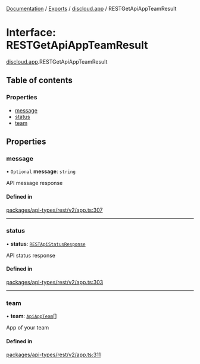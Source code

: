 [Documentation](../README.md) / [Exports](../modules.md) / [discloud.app](../modules/discloud_app.md) / RESTGetApiAppTeamResult

# Interface: RESTGetApiAppTeamResult

[discloud.app](../modules/discloud_app.md).RESTGetApiAppTeamResult

## Table of contents

### Properties

- [message](discloud_app.RESTGetApiAppTeamResult.md#message)
- [status](discloud_app.RESTGetApiAppTeamResult.md#status)
- [team](discloud_app.RESTGetApiAppTeamResult.md#team)

## Properties

### message

• `Optional` **message**: `string`

API message response

#### Defined in

[packages/api-types/rest/v2/app.ts:307](https://github.com/discloud/discloud.app/blob/a142e7d/packages/api-types/rest/v2/app.ts#L307)

___

### status

• **status**: [`RESTApiStatusResponse`](../modules/discloud_app.md#restapistatusresponse)

API status response

#### Defined in

[packages/api-types/rest/v2/app.ts:303](https://github.com/discloud/discloud.app/blob/a142e7d/packages/api-types/rest/v2/app.ts#L303)

___

### team

• **team**: [`ApiAppTeam`](discloud_app.ApiAppTeam.md)[]

App of your team

#### Defined in

[packages/api-types/rest/v2/app.ts:311](https://github.com/discloud/discloud.app/blob/a142e7d/packages/api-types/rest/v2/app.ts#L311)
